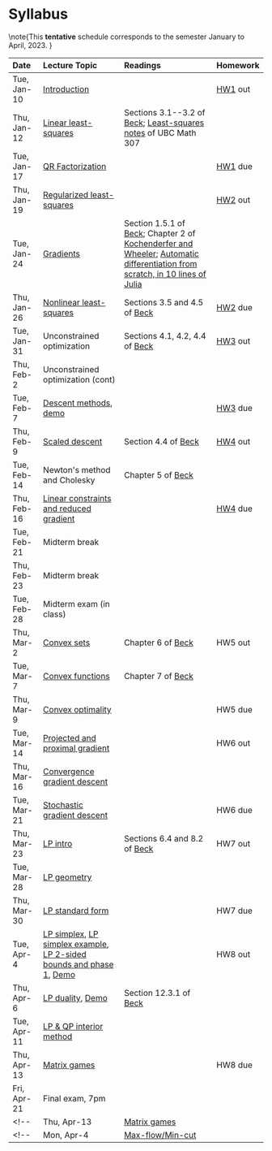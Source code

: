 [BeckLink]: https://epubs.siam.org/doi/book/10.1137/1.9781611973655
[KochenderferLink]: https://algorithmsbook.com/optimization/files/optimization.pdf

# Syllabus

\note{This **tentative** schedule corresponds to the semester January to April, 2023.  }

| Date | Lecture Topic | Readings  | Homework |
|:---|:---|:---|:---|
| Tue, Jan-10 | [Introduction](/slides/introduction.html) |  | [HW1](/homework/hw1) out |
| Thu, Jan-12 | [Linear least-squares](/notes/least-squares)  | Sections 3.1--3.2 of [Beck][BeckLink]; [Least-squares notes](https://ubcmath.github.io/MATH307/orthogonality/least_squares.html) of UBC Math 307 | |
| Tue, Jan-17 | [QR Factorization](/notes/qr-factorization) | | [HW1](/homework/hw1) due |
| Thu, Jan-19 | [Regularized least-squares](/notes/regularized-least-squares) | | [HW2](/homework/hw2) out|
| Tue, Jan-24 | [Gradients](/notes/gradients) | Section 1.5.1 of [Beck][BeckLink]; Chapter 2 of [Kochenderfer and Wheeler][KochenderferLink]; [Automatic differentiation from scratch, in 10 lines of Julia](https://vladium.com/tutorials/study_julia_with_me/multiple_dispatch/) | |
| Thu, Jan-26 | [Nonlinear least-squares](/notes/nonlinear-least-squares) | Sections 3.5 and 4.5 of [Beck][BeckLink] | [HW2](/homework/hw2) due |
| Tue, Jan-31 | Unconstrained optimization | Sections 4.1, 4.2, 4.4 of [Beck][BeckLink] | [HW3](/homework/hw3) out |
| Thu, Feb-2  | Unconstrained optimization (cont) | | |
| Tue, Feb-7  | [Descent methods](/notes/gradient-descent.pdf), [demo](/notes/gradient-descent) || [HW3](/homework/hw3) due |
| Thu, Feb-9  | [Scaled descent](/notes/scaled-and-newton-descent.pdf) | Section 4.4 of [Beck][BeckLink] | [HW4](/homework/hw4) out |
| Tue, Feb-14 | Newton's method and Cholesky| Chapter 5 of [Beck][BeckLink] | | |
| Thu, Feb-16 | [Linear constraints and reduced gradient](/notes/linear-constraints.pdf) | | [HW4](/homework/hw4) due|
| Tue, Feb-21 | Midterm break |||
| Thu, Feb-23 | Midterm break |||
| Tue, Feb-28 | Midterm exam (in class) | | |
| Thu, Mar-2  | [Convex sets](/notes/convex-sets.pdf) | Chapter 6 of [Beck][BeckLink]| HW5 out |
| Tue, Mar-7  | [Convex functions](/notes/convex-functions.pdf) | Chapter 7 of [Beck][BeckLink] | |
| Thu, Mar-9  | [Convex optimality](/notes/normal-cone-optimality.pdf) | | HW5 due|
| Tue, Mar-14 | [Projected and proximal gradient](/notes/projection.pdf) | | HW6 out |
| Thu, Mar-16 | [Convergence gradient descent](/notes/convergence-gradient-descent.pdf) | | |
| Tue, Mar-21 | [Stochastic gradient descent](/notes/stochastic-gradient-descent.pdf) | | HW6 due |
| Thu, Mar-23 | [LP intro](/notes/lin-prog-apps.pdf) | Sections 6.4 and 8.2 of [Beck][BeckLink] | HW7 out |
| Tue, Mar-28 | [LP geometry](/notes/lp-geometry.pdf) |||
| Thu, Mar-30 | [LP standard form](/notes/lp-standard-form.pdf) | | HW7 due |
| Tue, Apr-4  | [LP simplex](/notes/lp-simplex.pdf), [LP simplex example](/notes/lp-simplex-example.pdf), [LP 2-sided bounds and phase 1](/notes/lp-simplex-bnds-2phase.pdf), [Demo](/notes/lp-jump)  | | HW8 out |
| Thu, Apr-6  | [LP duality](/notes/lp-duality.pdf), [Demo](/notes/lp-duality) | Section 12.3.1 of [Beck][BeckLink] |  |
| Tue, Apr-11 | [LP & QP interior method](/notes/lp-qp-barrier.pdf) | | |
| Thu, Apr-13 | [Matrix games](/notes/lp-games.pdf) | | HW8 due |
| Fri, Apr-21 | Final exam, 7pm | | |
<!-- | Thu, Apr-13 | [Matrix games](/notes/lp-games.pdf) | | [HW6](/homework/hw6.pdf) out (due Apr 11) |  -->
<!-- | Mon, Apr-4 | [Max-flow/Min-cut](/notes/max-flow-min-cut.pdf) | | | -->
